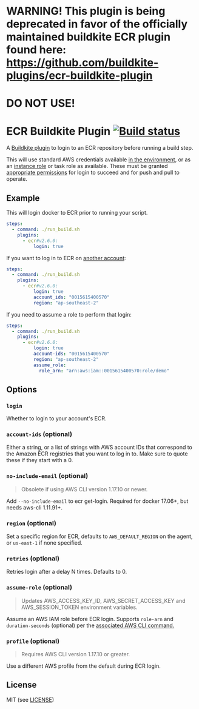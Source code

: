 # WARNING! This plugin is being deprecated in favor of the officially maintained buildkite ECR plugin found here: https://github.com/buildkite-plugins/ecr-buildkite-plugin
# DO NOT USE!



# ECR Buildkite Plugin [![Build status](https://badge.buildkite.com/152a3248fa274dab20f022ff7b68e9de96a4fc3388de29d013.svg?branch=master)](https://buildkite.com/buildkite/plugins-ecr)

A [Buildkite plugin](https://buildkite.com/docs/agent/v3/plugins) to login to an ECR repository before running a build step.

This will use standard AWS credentials available [in the environment](https://docs.aws.amazon.com/cli/latest/userguide/cli-configure-envvars.html), or as an [instance role](https://docs.aws.amazon.com/IAM/latest/UserGuide/id_roles_use_switch-role-ec2.html) or task role as available. These must be granted [appropriate permissions](https://docs.aws.amazon.com/AmazonECR/latest/userguide/security_iam_id-based-policy-examples.html) for login to succeed and for push and pull to operate.

## Example

This will login docker to ECR prior to running your script.

```yml
steps:
  - command: ./run_build.sh
    plugins:
      - ecr#v2.6.0:
          login: true
```

If you want to log in to ECR on [another account](https://docs.aws.amazon.com/AmazonECR/latest/userguide/repository-policy-examples.html#IAM_allow_other_accounts):

```yml
steps:
  - command: ./run_build.sh
    plugins:
      - ecr#v2.6.0:
          login: true
          account_ids: "0015615400570"
          region: "ap-southeast-2"
```

If you need to assume a role to perform that login:

```yml
steps:
  - command: ./run_build.sh
    plugins:
      - ecr#v2.6.0:
          login: true
          account-ids: "0015615400570"
          region: "ap-southeast-2"
          assume_role:
            role_arn: "arn:aws:iam::0015615400570:role/demo"
```

## Options

### `login`

Whether to login to your account's ECR.

### `account-ids` (optional)

Either a string, or a list of strings with AWS account IDs that correspond to the Amazon ECR registries that you want to log in to. Make sure to quote these if they start with a 0.

### `no-include-email` (optional)

> Obsolete if using AWS CLI version 1.17.10 or newer.

Add `--no-include-email` to ecr get-login. Required for docker 17.06+, but needs aws-cli 1.11.91+.

### `region` (optional)

Set a specific region for ECR, defaults to `AWS_DEFAULT_REGION` on the agent, or `us-east-1` if none specified.

### `retries` (optional)

Retries login after a delay N times. Defaults to 0.

### `assume-role` (optional)

> Updates AWS_ACCESS_KEY_ID, AWS_SECRET_ACCESS_KEY and AWS_SESSION_TOKEN environment variables.

Assume an AWS IAM role before ECR login. Supports `role-arn` and `duration-seconds` (optional) per the [associated AWS CLI command.](https://awscli.amazonaws.com/v2/documentation/api/latest/reference/sts/assume-role.html)

### `profile` (optional)

> Requires AWS CLI version 1.17.10 or greater.

Use a different AWS profile from the default during ECR login.

## License

MIT (see [LICENSE](LICENSE))

